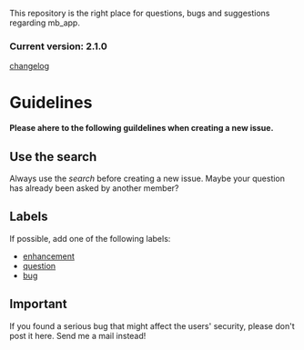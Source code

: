 This repository is the right place for questions, bugs and suggestions regarding mb_app.

### Current version: 2.1.0

[changelog](CHANGELOG.md)

# Guidelines
**Please ahere to the following guildelines when creating a new issue.**
## Use the search

Always use the *search* before creating a new issue. Maybe your question has already been asked by another member?

## Labels

If possible, add one of the following labels:
- [enhancement](https://github.com/MBuchalik/mb_app/issues?q=label:enhancement)
- [question](https://github.com/MBuchalik/mb_app/issues?q=label:question)
- [bug](https://github.com/MBuchalik/mb_app/issues?q=label:bug)

## Important
If you found a serious bug that might affect the users' security, please don't post it here. Send me a mail instead!
